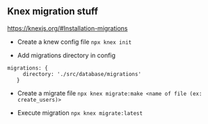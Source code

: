 ## Knex migration stuff
https://knexjs.org/#Installation-migrations

 - Create a knew config file
 `npx knex init`

 - Add migrations directory in config
 ```
 migrations: {
      directory: './src/database/migrations'
    }
 ```

 - Create a migrate file
 `npx knex migrate:make <name of file (ex: create_users)>`

 - Execute migration
 `npx knex migrate:latest`